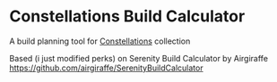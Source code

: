 # Constellations Build Calculator
A build planning tool for [Constellations](https://next.nexusmods.com/skyrimspecialedition/collections/9zfscf) collection




Based (i just modified perks) on Serenity Build Calculator by Airgiraffe https://github.com/airgiraffe/SerenityBuildCalculator

